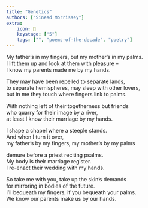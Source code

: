 ```yaml
---
title: "Genetics"
authors: ["Sinead Morrissey"]
extra:
    icon: 🤚
    keystage: ["5"]
    tags: ["", "poems-of-the-decade", "poetry"]
---
```

My father’s in my fingers, but my mother’s in my palms.  
I lift them up and look at them with pleasure –  
I know my parents made me by my hands.  
  
They may have been repelled to separate lands,  
to separate hemispheres, may sleep with other lovers,  
but in me they touch where fingers link to palms.  
  
With nothing left of their togetherness but friends  
who quarry for their image by a river,  
at least I know their marriage by my hands.  
  
I shape a chapel where a steeple stands.  
And when I turn it over,  
my father’s by my fingers, my mother’s by my palms  
  
demure before a priest reciting psalms.  
My body is their marriage register.  
I re-enact their wedding with my hands.  
  
So take me with you, take up the skin’s demands  
for mirroring in bodies of the future.  
I’ll bequeath my fingers, if you bequeath your palms.  
We know our parents make us by our hands.  
